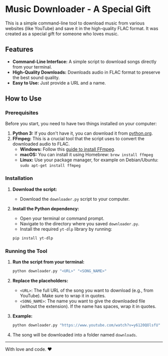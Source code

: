# Music Downloader - A Special Gift

This is a simple command-line tool to download music from various websites (like YouTube) and save it in the high-quality FLAC format. It was created as a special gift for someone who loves music.

## Features

-   **Command-Line Interface:** A simple script to download songs directly from your terminal.
-   **High-Quality Downloads:** Downloads audio in FLAC format to preserve the best sound quality.
-   **Easy to Use:** Just provide a URL and a name.

## How to Use

### Prerequisites

Before you start, you need to have two things installed on your computer:

1.  **Python 3:** If you don't have it, you can download it from [python.org](https://www.python.org/downloads/).
2.  **FFmpeg:** This is a crucial tool that the script uses to convert the downloaded audio to FLAC.
    -   **Windows:** Follow this [guide to install FFmpeg](https://www.geeksforgeeks.org/how-to-install-ffmpeg-on-windows/).
    -   **macOS:** You can install it using Homebrew: `brew install ffmpeg`
    -   **Linux:** Use your package manager, for example on Debian/Ubuntu: `sudo apt-get install ffmpeg`

### Installation

1.  **Download the script:**
    - Download the `downloader.py` script to your computer.

2.  **Install the Python dependency:**
    - Open your terminal or command prompt.
    - Navigate to the directory where you saved `downloader.py`.
    - Install the required `yt-dlp` library by running:
    ```bash
    pip install yt-dlp
    ```

### Running the Tool

1.  **Run the script from your terminal:**
    ```bash
    python downloader.py "<URL>" "<SONG_NAME>"
    ```

2.  **Replace the placeholders:**
    -   `<URL>`: The full URL of the song you want to download (e.g., from YouTube). Make sure to wrap it in quotes.
    -   `<SONG_NAME>`: The name you want to give the downloaded file (without the extension). If the name has spaces, wrap it in quotes.

3.  **Example:**
    ```bash
    python downloader.py "https://www.youtube.com/watch?v=y6120QOlsfU" "My Test Song"
    ```

4.  The song will be downloaded into a folder named `downloads`.

---

With love and code. ❤️
